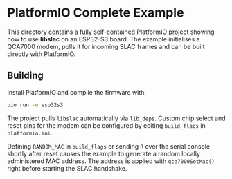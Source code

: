 # PlatformIO Complete Example

This directory contains a fully self-contained PlatformIO project
showing how to use **libslac** on an ESP32-S3 board.  The example
initialises a QCA7000 modem, polls it for incoming SLAC frames and can
be built directly with PlatformIO.

## Building

Install PlatformIO and compile the firmware with:

```bash
pio run -e esp32s3
```

The project pulls `libslac` automatically via `lib_deps`.
Custom chip select and reset pins for the modem can be configured by
editing `build_flags` in `platformio.ini`.

Defining `RANDOM_MAC` in `build_flags` or sending `R` over the serial
console shortly after reset causes the example to generate a random
locally administered MAC address.  The address is applied with
`qca7000SetMac()` right before starting the SLAC handshake.

